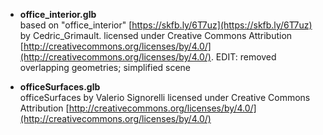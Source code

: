 
* **office_interior.glb** <br>
based on "office_interior" [https://skfb.ly/6T7uz](https://skfb.ly/6T7uz) by Cedric_Grimault. licensed under Creative Commons Attribution [http://creativecommons.org/licenses/by/4.0/](http://creativecommons.org/licenses/by/4.0/). EDIT: removed overlapping geometries; simplified scene

* **officeSurfaces.glb** <br>
officeSurfaces by Valerio Signorelli licensed under Creative Commons Attribution [http://creativecommons.org/licenses/by/4.0/](http://creativecommons.org/licenses/by/4.0/)

